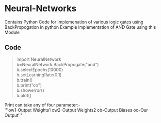 # Neural-Networks
Contains Python Code for implemenation of various logic gates using BackPropogation in python
Example Implementation of AND Gate using this Module
## Code 
>import NeuralNetwork  
>b=NeuralNetwork.BackPropogate("and")  
>b.selectEpochs(10000)  
>b.setLearningRate(0.1)  
>b.train()  
>b.print("oo")  
>b.showerror()  
>b.plot()  

Print can take any of four parameter:-  
        '''ow1-Output Weights1
           ow2-Output Weights2
           ob-Output Biases
           oo-Our Output'''
